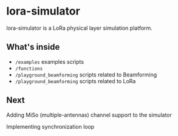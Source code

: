 # lora-simulator

lora-simulator is a LoRa physical layer simulation platform.

## What's inside

- `/examples` examples scripts
- `/functions` 
- `/playground_beamforming` scripts related to Beamforming 
- `/playground_beamforming` scripts related to LoRa 

## Next

Adding MiSo (multiple-antennas) channel support to the simulator

Implementing synchronization loop
